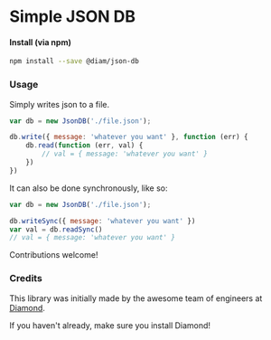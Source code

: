 # Simple JSON DB

#### Install (via npm)

```bash
npm install --save @diam/json-db
```

### Usage

Simply writes json to a file.

```js
var db = new JsonDB('./file.json');

db.write({ message: 'whatever you want' }, function (err) {
	db.read(function (err, val) {
		// val = { message: 'whatever you want' }
	})
})
```

It can also be done synchronously, like so:

```js
var db = new JsonDB('./file.json');

db.writeSync({ message: 'whatever you want' })
var val = db.readSync()
// val = { message: 'whatever you want' }
```


Contributions welcome!

### Credits
This library was initially made by the awesome team of engineers at [Diamond](https://diamond.io).

If you haven't already, make sure you install Diamond!
